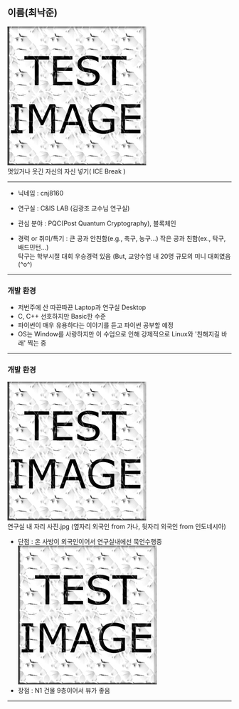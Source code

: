 ## 이름(최낙준)

![test_img](../images/test_img.jpg)  
멋있거나 웃긴 자신의 자신 넣기( ICE Break )

---

 - 닉네임 : cnj8160

 - 연구실 : C&IS LAB (김광조 교수님 연구실)

 - 관심 분야 : PQC(Post Quantum Cryptography), 블록체인

 - 경력 or 취미/특기 : 큰 공과 안친함(e.g., 축구, 농구...) 작은 공과 친함(ex., 탁구, 배드민턴...)  
탁구는 학부시절 대회 우승경력 있음 (But, 교양수업 내 20명 규모의 미니 대회였음 (^o^)


---

### 개발 환경
 - 저번주에 산 따끈따끈 Laptop과 연구실 Desktop
 - C, C++ 선호하지만 Basic한 수준
 - 파이썬이 매우 유용하다는 이야기를 듣고 파이썬 공부할 예정
 - OS는 Window를 사랑하지만 이 수업으로 인해 강제적으로 Linux와 '친해지길 바래' 찍는 중

---

### 개발 환경

![test_img](../images/test_img.jpg)  
연구실 내 자리 사진.jpg (옆자리 외국인 from 가나, 뒷자리 외국인 from 인도네시아)  
 - 단점 : 온 사방이 외국인이어서 연구실내에선 묵언수행중  
![test_img](../images/test_img.jpg)  
 - 장점 : N1 건물 9층이어서 뷰가 좋음

---
